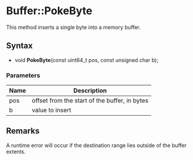# Buffer::PokeByte #
This method inserts a single byte into a memory buffer.

## Syntax ##
- void **PokeByte**(const uint64_t pos, const unsigned char b);

### Parameters ###
| Name | Description |
| ----- | ----- |
| pos | offset from the start of the buffer, in bytes |
| b | value to insert |

## Remarks ##
A runtime error will occur if the destination range lies outside of the buffer extents.
